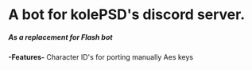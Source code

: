 # A bot for kolePSD's discord server.
##### As a replacement for Flash bot

**-Features-**
Character ID's for porting manually
Aes keys
